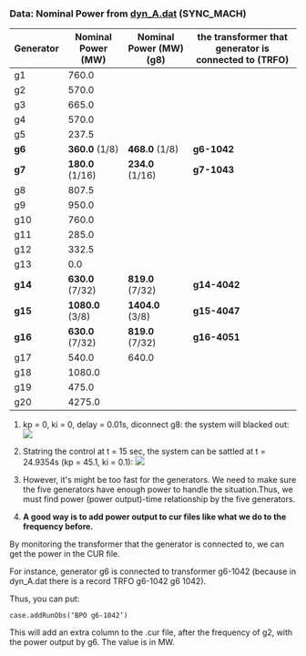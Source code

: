 ### Data: Nominal Power from [dyn_A.dat](https://github.com/realgjl/sfcNordic/blob/master/examples/dyn_A.dat) (SYNC_MACH)
| Generator | Nominal Power (MW)| Nominal Power (MW) (g8)| the transformer that generator is connected to (TRFO) |
|-----------|-------------------|------------------------|-------------------------------------------------------|
| g1        | 760.0             |                        |                                                       |
| g2        | 570.0             |                        |                                                       |
| g3        | 665.0             |                        |                                                       |
| g4        | 570.0             |                        |                                                       |
| g5        | 237.5             |                        |                                                       |
| **g6**    | **360.0** (1/8)   | **468.0**  (1/8)       | **g6-1042**                                           |
| **g7**    | **180.0** (1/16)  | **234.0**  (1/16)      | **g7-1043**                                           |
| g8        | 807.5             |                        |                                                       |
| g9        | 950.0             |                        |                                                       |
| g10       | 760.0             |                        |                                                       |
| g11       | 285.0             |                        |                                                       |
| g12       | 332.5             |                        |                                                       |
| g13       | 0.0               |                        |                                                       |
| **g14**   | **630.0** (7/32)  | **819.0**  (7/32)      | **g14-4042**                                          |
| **g15**   | **1080.0** (3/8)  | **1404.0**  (3/8)      | **g15-4047**                                          |
| **g16**   | **630.0** (7/32)  | **819.0**  (7/32)      | **g16-4051**                                          |
| g17       | 540.0             | 640.0                  |                                                       |
| g18       | 1080.0            |                        |                                                       |
| g19       | 475.0             |                        |                                                       |
| g20       | 4275.0            |                        |                                                       |

1. kp = 0, ki = 0, delay = 0.01s, diconnect g8: the system will blacked out:
![](https://i.loli.net/2019/04/19/5cb9e45407eab.png)

2. Statring the control at t = 15 sec, the system can be sattled at t = 24.9354s (kp = 45.1, ki = 0.1):
![](https://i.loli.net/2019/04/19/5cb9e5773523b.png)

3. However, it's might be too fast for the generators. We need to make sure the five generators have enough power to handle the situation.Thus, we must find power (power output)-time relationship by the five generators.

4. **A good way is to add power output to cur files like what we do to the frequency before.**

By monitoring the transformer that the generator is connected to, we can get the power in the CUR file.

For instance, generator g6 is connected to transformer g6-1042  (because in dyn_A.dat there is a record TRFO g6-1042 g6 1042).

Thus, you can put:
```shell
case.addRunObs(‘BPO g6-1042’)
```
This will add an extra column to the .cur file, after the frequency of g2, with the power output by g6. The value is in MW.
